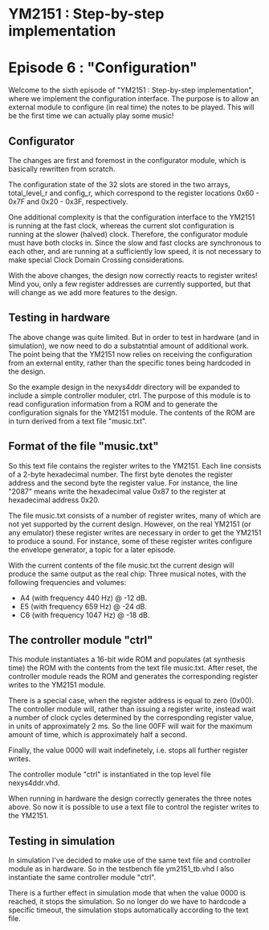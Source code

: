 # YM2151 : Step-by-step implementation
# Episode 6 : "Configuration"

Welcome to the sixth episode of "YM2151 : Step-by-step implementation", where
we implement the configuration interface. The purpose is to allow an external
module to configure (in real time) the notes to be played. This will be the
first time we can actually play some music!

## Configurator
The changes are first and foremost in the configurator module, which is
basically rewritten from scratch.

The configuration state of the 32 slots are stored in the two arrays,
total\_level\_r and config\_r, which correspond to the register locations
0x60 - 0x7F and 0x20 - 0x3F, respectively.

One additional complexity is that the configuration interface to the YM2151 is
running at the fast clock, whereas the current slot configuration is running at
the slower (halved) clock. Therefore, the configurator module must have both
clocks in. Since the slow and fast clocks are synchronous to each other, and
are running at a sufficiently low speed, it is not necessary to make special
Clock Domain Crossing considerations.

With the above changes, the design now correctly reacts to register writes!
Mind you, only a few register addresses are currently supported, but that will
change as we add more features to the design.

## Testing in hardware
The above change was quite limited. But in order to test in hardware (and in
simulation), we now need to do a substatntial amount of additional work. The
point being that the YM2151 now relies on receiving the configuration from an
external entity, rather than the specific tones being hardcoded in the design.

So the example design in the nexys4ddr directory will be expanded to include a
simple controller moduler, ctrl. The purpose of this module is to read
configuration information from a ROM and to generate the configuration signals
for the YM2151 module. The contents of the ROM are in turn derived from a text
file "music.txt".

## Format of the file "music.txt"
So this text file contains the register writes to the YM2151.  Each line
consists of a 2-byte hexadecimal number. The first byte denotes the register
address and the second byte the register value.  For instance, the line "2087"
means write the hexadecimal value 0x87 to the register at hexadecimal address
0x20.

The file music.txt consists of a number of register writes, many of which are
not yet supported by the current design. However, on the real YM2151 (or any
emulator) these register writes are necessary in order to get the YM2151 to
produce a sound. For instance, some of these register writes configure the
envelope generator, a topic for a later episode.

With the current contents of the file music.txt the current design will produce
the same output as the real chip: Three musical notes, with the following
frequencies and volumes:
* A4 (with frequency 440 Hz) @ -12 dB.
* E5 (with frequency 659 Hz) @ -24 dB.
* C6 (with frequency 1047 Hz) @ -18 dB.

## The controller module "ctrl"
This module instantiates a 16-bit wide ROM and populates (at synthesis time)
the ROM with the contents from the text file music.txt. After reset, the
controller module reads the ROM and generates the corresponding register writes
to the YM2151 module.

There is a special case, when the register address is equal to zero (0x00).
The controller module will, rather than issuing a register write, instead wait
a number of clock cycles determined by the corresponding register value, in
units of approximately 2 ms. So the line 00FF will wait for the maximum amount
of time, which is approximately half a second.

Finally, the value 0000 will wait indefinetely, i.e. stops all further register
writes.

The controller module "ctrl" is instantiated in the top level file
nexys4ddr.vhd.

When running in hardware the design correctly generates the three notes above.
So now it is possible to use a text file to control the register writes to the
YM2151.

## Testing in simulation
In simulation I've decided to make use of the same text file and controller
module as in hardware. So in the testbench file ym2151\_tb.vhd I also
instantiate the same controller module "ctrl".

There is a further effect in simulation mode that when the value 0000 is
reached, it stops the simulation. So no longer do we have to hardcode a
specific timeout, the simulation stops automatically according to the text
file.

